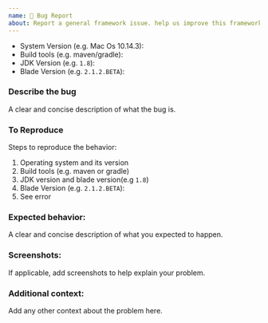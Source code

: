 ```yaml
---
name: 🐛 Bug Report
about: Report a general framework issue. help us improve this framework.
---
```


- System Version (e.g. Mac Os 10.14.3):
- Build tools (e.g. maven/gradle):
- JDK Version (e.g. `1.8`):
- Blade Version (e.g. `2.1.2.BETA`):

### Describe the bug

A clear and concise description of what the bug is.

### To Reproduce

Steps to reproduce the behavior:

1. Operating system and its version
2. Build tools (e.g. maven or gradle)
3. JDK version and blade version(e.g `1.8`)
4. Blade Version (e.g. `2.1.2.BETA`):
5. See error

### Expected behavior:

A clear and concise description of what you expected to happen.

### Screenshots:

If applicable, add screenshots to help explain your problem.

### Additional context:

Add any other context about the problem here.